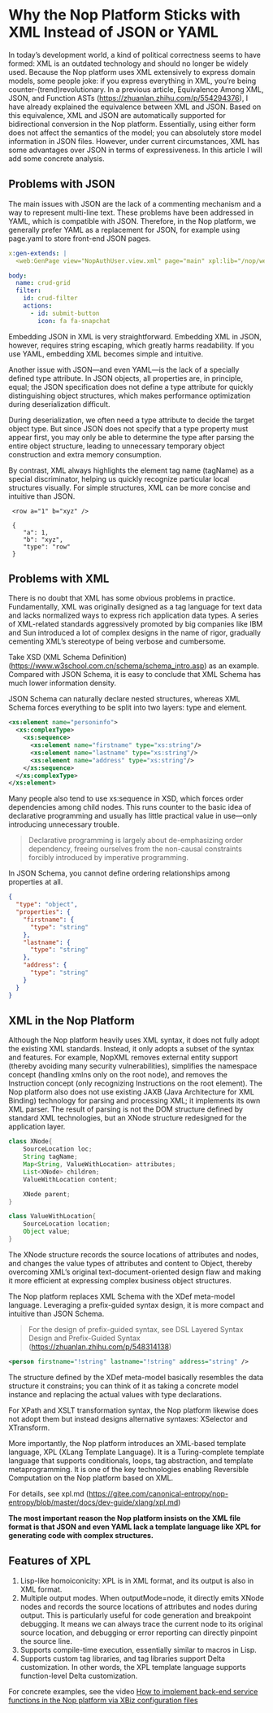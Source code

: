 # Why the Nop Platform Sticks with XML Instead of JSON or YAML

In today’s development world, a kind of political correctness seems to have formed: XML is an outdated technology and should no longer be widely used. Because the Nop platform uses XML extensively to express domain models, some people joke: if you express everything in XML, you’re being counter-(trend)revolutionary. In a previous article, Equivalence Among XML, JSON, and Function ASTs (https://zhuanlan.zhihu.com/p/554294376), I have already explained the equivalence between XML and JSON. Based on this equivalence, XML and JSON are automatically supported for bidirectional conversion in the Nop platform. Essentially, using either form does not affect the semantics of the model; you can absolutely store model information in JSON files. However, under current circumstances, XML has some advantages over JSON in terms of expressiveness. In this article I will add some concrete analysis.

## Problems with JSON

The main issues with JSON are the lack of a commenting mechanism and a way to represent multi-line text. These problems have been addressed in YAML, which is compatible with JSON. Therefore, in the Nop platform, we generally prefer YAML as a replacement for JSON, for example using page.yaml to store front-end JSON pages.

```yaml
x:gen-extends: |
  <web:GenPage view="NopAuthUser.view.xml" page="main" xpl:lib="/nop/web/xlib/web.xlib" />

body:
  name: crud-grid
  filter:
    id: crud-filter
    actions:
      - id: submit-button
        icon: fa fa-snapchat
```

Embedding JSON in XML is very straightforward. Embedding XML in JSON, however, requires string escaping, which greatly harms readability. If you use YAML, embedding XML becomes simple and intuitive.

Another issue with JSON—and even YAML—is the lack of a specially defined type attribute. In JSON objects, all properties are, in principle, equal; the JSON specification does not define a type attribute for quickly distinguishing object structures, which makes performance optimization during deserialization difficult.

During deserialization, we often need a type attribute to decide the target object type. But since JSON does not specify that a type property must appear first, you may only be able to determine the type after parsing the entire object structure, leading to unnecessary temporary object construction and extra memory consumption.

By contrast, XML always highlights the element tag name (tagName) as a special discriminator, helping us quickly recognize particular local structures visually. For simple structures, XML can be more concise and intuitive than JSON.

```
 <row a="1" b="xyz" />

 {
 	"a": 1,
 	"b": "xyz",
 	"type": "row"
 }
```

## Problems with XML

There is no doubt that XML has some obvious problems in practice. Fundamentally, XML was originally designed as a tag language for text data and lacks normalized ways to express rich application data types. A series of XML-related standards aggressively promoted by big companies like IBM and Sun introduced a lot of complex designs in the name of rigor, gradually cementing XML’s stereotype of being verbose and cumbersome.

Take XSD (XML Schema Definition) (https://www.w3school.com.cn/schema/schema_intro.asp) as an example. Compared with JSON Schema, it is easy to conclude that XML Schema has much lower information density.

JSON Schema can naturally declare nested structures, whereas XML Schema forces everything to be split into two layers: type and element.

```xml
<xs:element name="personinfo">
  <xs:complexType>
    <xs:sequence>
      <xs:element name="firstname" type="xs:string"/>
      <xs:element name="lastname" type="xs:string"/>
      <xs:element name="address" type="xs:string"/>
    </xs:sequence>
  </xs:complexType>
</xs:element>
```

Many people also tend to use xs:sequence in XSD, which forces order dependencies among child nodes. This runs counter to the basic idea of declarative programming and usually has little practical value in use—only introducing unnecessary trouble.

> Declarative programming is largely about de-emphasizing order dependency, freeing ourselves from the non-causal constraints forcibly introduced by imperative programming.

In JSON Schema, you cannot define ordering relationships among properties at all.

```json
{
  "type": "object",
  "properties": {
    "firstname": {
      "type": "string"
    },
    "lastname": {
      "type": "string"
    },
    "address": {
      "type": "string"
    }
  }
}
```

## XML in the Nop Platform

Although the Nop platform heavily uses XML syntax, it does not fully adopt the existing XML standards. Instead, it only adopts a subset of the syntax and features. For example, NopXML removes external entity support (thereby avoiding many security vulnerabilities), simplifies the namespace concept (handling xmlns only on the root node), and removes the Instruction concept (only recognizing Instructions on the root element). The Nop platform also does not use existing JAXB (Java Architecture for XML Binding) technology for parsing and processing XML; it implements its own XML parser. The result of parsing is not the DOM structure defined by standard XML technologies, but an XNode structure redesigned for the application layer.

```java
class XNode{
	SourceLocation loc;
	String tagName;
	Map<String, ValueWithLocation> attributes;
	List<XNode> children;
	ValueWithLocation content;

	XNode parent;
}

class ValueWithLocation{
	SourceLocation location;
	Object value;
}
```

The XNode structure records the source locations of attributes and nodes, and changes the value types of attributes and content to Object, thereby overcoming XML’s original text-document-oriented design flaw and making it more efficient at expressing complex business object structures.

The Nop platform replaces XML Schema with the XDef meta-model language. Leveraging a prefix-guided syntax design, it is more compact and intuitive than JSON Schema.

> For the design of prefix-guided syntax, see DSL Layered Syntax Design and Prefix-Guided Syntax (https://zhuanlan.zhihu.com/p/548314138)

```xml
<person firstname="!string" lastname="!string" address="string" />
```

The structure defined by the XDef meta-model basically resembles the data structure it constrains; you can think of it as taking a concrete model instance and replacing the actual values with type declarations.

For XPath and XSLT transformation syntax, the Nop platform likewise does not adopt them but instead designs alternative syntaxes: XSelector and XTransform.

More importantly, the Nop platform introduces an XML-based template language, XPL (XLang Template Language). It is a Turing-complete template language that supports conditionals, loops, tag abstraction, and template metaprogramming. It is one of the key technologies enabling Reversible Computation on the Nop platform based on XML.

For details, see xpl.md (https://gitee.com/canonical-entropy/nop-entropy/blob/master/docs/dev-guide/xlang/xpl.md)

**The most important reason the Nop platform insists on the XML file format is that JSON and even YAML lack a template language like XPL for generating code with complex structures.**

## Features of XPL

1. Lisp-like homoiconicity: XPL is in XML format, and its output is also in XML format.
2. Multiple output modes. When outputMode=node, it directly emits XNode nodes and records the source locations of attributes and nodes during output. This is particularly useful for code generation and breakpoint debugging. It means we can always trace the current node to its original source location, and debugging or error reporting can directly pinpoint the source line.
3. Supports compile-time execution, essentially similar to macros in Lisp.
4. Supports custom tag libraries, and tag libraries support Delta customization. In other words, the XPL template language supports function-level Delta customization.

For concrete examples, see the video [How to implement back-end service functions in the Nop platform via XBiz configuration files](Nop平台中如果通过XBiz配置文件实现后台服务函数)
<!-- SOURCE_MD5:88cf22815577b85308eeca4e78fc1dc6-->
